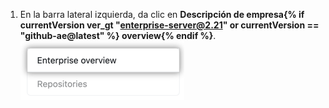 1. En la barra lateral izquierda, da clic en **Descripción de empresa{% if currentVersion ver_gt "enterprise-server@2.21" or currentVersion == "github-ae@latest" %} overview{% endif %}**. ![Pestaña de{% if currentVersion ver_gt "enterprise-server@2.21" or currentVersion == "github-ae@latest" %} descripción de la empresa{% endif %} en la configuración administrativa del sitio](/assets/images/enterprise/site-admin-settings/enterprise-tab.png)

